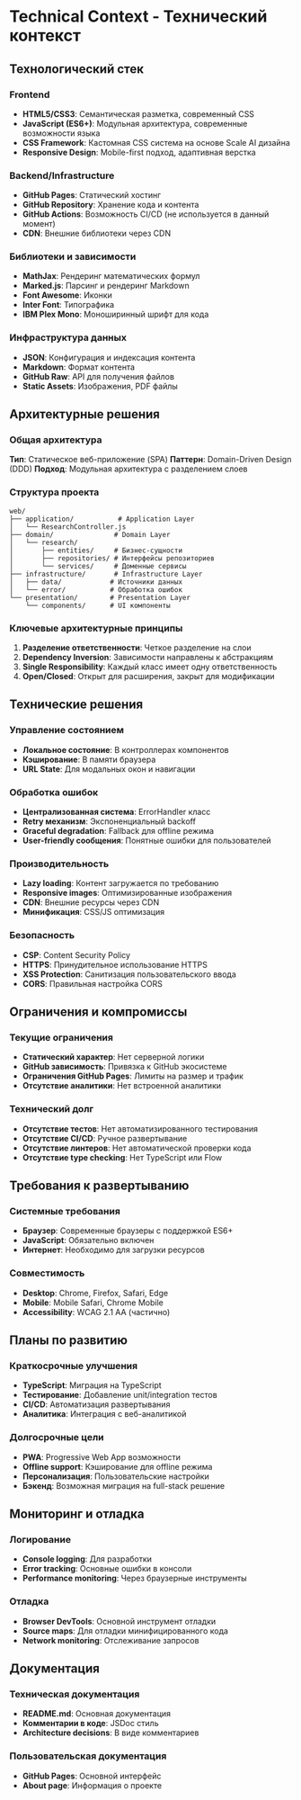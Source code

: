 # Technical Context - Технический контекст

## Технологический стек

### Frontend
- **HTML5/CSS3**: Семантическая разметка, современный CSS
- **JavaScript (ES6+)**: Модульная архитектура, современные возможности языка
- **CSS Framework**: Кастомная CSS система на основе Scale AI дизайна
- **Responsive Design**: Mobile-first подход, адаптивная верстка

### Backend/Infrastructure
- **GitHub Pages**: Статический хостинг
- **GitHub Repository**: Хранение кода и контента
- **GitHub Actions**: Возможность CI/CD (не используется в данный момент)
- **CDN**: Внешние библиотеки через CDN

### Библиотеки и зависимости
- **MathJax**: Рендеринг математических формул
- **Marked.js**: Парсинг и рендеринг Markdown
- **Font Awesome**: Иконки
- **Inter Font**: Типографика
- **IBM Plex Mono**: Моноширинный шрифт для кода

### Инфраструктура данных
- **JSON**: Конфигурация и индексация контента
- **Markdown**: Формат контента
- **GitHub Raw**: API для получения файлов
- **Static Assets**: Изображения, PDF файлы

## Архитектурные решения

### Общая архитектура
**Тип**: Статическое веб-приложение (SPA)
**Паттерн**: Domain-Driven Design (DDD)
**Подход**: Модульная архитектура с разделением слоев

### Структура проекта
```
web/
├── application/           # Application Layer
│   └── ResearchController.js
├── domain/               # Domain Layer
│   └── research/
│       ├── entities/     # Бизнес-сущности
│       ├── repositories/ # Интерфейсы репозиториев
│       └── services/     # Доменные сервисы
├── infrastructure/       # Infrastructure Layer
│   ├── data/            # Источники данных
│   └── error/           # Обработка ошибок
└── presentation/        # Presentation Layer
    └── components/      # UI компоненты
```

### Ключевые архитектурные принципы
1. **Разделение ответственности**: Четкое разделение на слои
2. **Dependency Inversion**: Зависимости направлены к абстракциям
3. **Single Responsibility**: Каждый класс имеет одну ответственность
4. **Open/Closed**: Открыт для расширения, закрыт для модификации

## Технические решения

### Управление состоянием
- **Локальное состояние**: В контроллерах компонентов
- **Кэширование**: В памяти браузера
- **URL State**: Для модальных окон и навигации

### Обработка ошибок
- **Централизованная система**: ErrorHandler класс
- **Retry механизм**: Экспоненциальный backoff
- **Graceful degradation**: Fallback для offline режима
- **User-friendly сообщения**: Понятные ошибки для пользователей

### Производительность
- **Lazy loading**: Контент загружается по требованию
- **Responsive images**: Оптимизированные изображения
- **CDN**: Внешние ресурсы через CDN
- **Минификация**: CSS/JS оптимизация

### Безопасность
- **CSP**: Content Security Policy
- **HTTPS**: Принудительное использование HTTPS
- **XSS Protection**: Санитизация пользовательского ввода
- **CORS**: Правильная настройка CORS

## Ограничения и компромиссы

### Текущие ограничения
- **Статический характер**: Нет серверной логики
- **GitHub зависимость**: Привязка к GitHub экосистеме
- **Ограничения GitHub Pages**: Лимиты на размер и трафик
- **Отсутствие аналитики**: Нет встроенной аналитики

### Технический долг
- **Отсутствие тестов**: Нет автоматизированного тестирования
- **Отсутствие CI/CD**: Ручное развертывание
- **Отсутствие линтеров**: Нет автоматической проверки кода
- **Отсутствие type checking**: Нет TypeScript или Flow

## Требования к развертыванию

### Системные требования
- **Браузер**: Современные браузеры с поддержкой ES6+
- **JavaScript**: Обязательно включен
- **Интернет**: Необходимо для загрузки ресурсов

### Совместимость
- **Desktop**: Chrome, Firefox, Safari, Edge
- **Mobile**: Mobile Safari, Chrome Mobile
- **Accessibility**: WCAG 2.1 AA (частично)

## Планы по развитию

### Краткосрочные улучшения
- **TypeScript**: Миграция на TypeScript
- **Тестирование**: Добавление unit/integration тестов
- **CI/CD**: Автоматизация развертывания
- **Аналитика**: Интеграция с веб-аналитикой

### Долгосрочные цели
- **PWA**: Progressive Web App возможности
- **Offline support**: Кэширование для offline режима
- **Персонализация**: Пользовательские настройки
- **Бэкенд**: Возможная миграция на full-stack решение

## Мониторинг и отладка

### Логирование
- **Console logging**: Для разработки
- **Error tracking**: Основные ошибки в консоли
- **Performance monitoring**: Через браузерные инструменты

### Отладка
- **Browser DevTools**: Основной инструмент отладки
- **Source maps**: Для отладки минифицированного кода
- **Network monitoring**: Отслеживание запросов

## Документация

### Техническая документация
- **README.md**: Основная документация
- **Комментарии в коде**: JSDoc стиль
- **Architecture decisions**: В виде комментариев

### Пользовательская документация
- **GitHub Pages**: Основной интерфейс
- **About page**: Информация о проекте 
